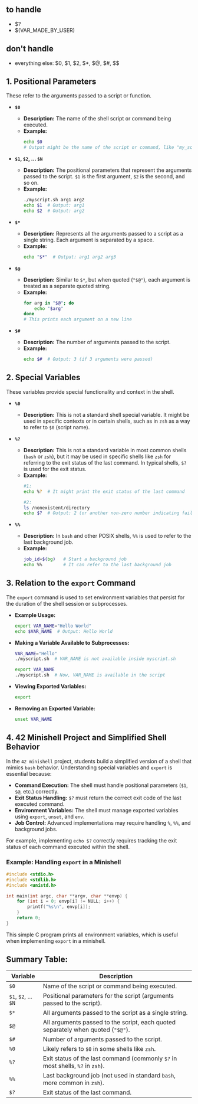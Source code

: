 ## to handle 
- $?
- $(VAR_MADE_BY_USER)

## don't handle
- everything else: $0, $1, $2, $*, $@, $#, $$

## 1. **Positional Parameters**
These refer to the arguments passed to a script or function.

- **`$0`**  
  - **Description:** The name of the shell script or command being executed.
  - **Example:**  
    ```bash
    echo $0
    # Output might be the name of the script or command, like "my_script.sh" or "bash"
    ```

- **`$1`, `$2`, ... `$N`**  
  - **Description:** The positional parameters that represent the arguments passed to the script. `$1` is the first argument, `$2` is the second, and so on.
  - **Example:**
    ```bash
    ./myscript.sh arg1 arg2
    echo $1  # Output: arg1
    echo $2  # Output: arg2
    ```

- **`$*`**
  - **Description:** Represents all the arguments passed to a script as a single string. Each argument is separated by a space.
  - **Example:**
    ```bash
    echo "$*"  # Output: arg1 arg2 arg3
    ```

- **`$@`**
  - **Description:** Similar to `$*`, but when quoted (`"$@"`), each argument is treated as a separate quoted string.
  - **Example:**
    ```bash
    for arg in "$@"; do
        echo "$arg"
    done
    # This prints each argument on a new line
    ```

- **`$#`**
  - **Description:** The number of arguments passed to the script.
  - **Example:**
    ```bash
    echo $#  # Output: 3 (if 3 arguments were passed)
    ```

## 2. **Special Variables**
These variables provide special functionality and context in the shell.

- **`%0`**
  - **Description:** This is not a standard shell special variable. It might be used in specific contexts or in certain shells, such as in `zsh` as a way to refer to `$0` (script name).
  
- **`%?`**
  - **Description:** This is not a standard variable in most common shells (`bash` or `zsh`), but it may be used in specific shells like `zsh` for referring to the exit status of the last command. In typical shells, `$?` is used for the exit status.
  - **Example:**
    ```bash
	#1:
    echo %?  # It might print the exit status of the last command

	#2:
    ls /nonexistent/directory
    echo $?  # Output: 2 (or another non-zero number indicating failure)
    ```

- **`%%`**
  - **Description:** In `bash` and other POSIX shells, `%%` is used to refer to the last background job.
  - **Example:**
    ```bash
    job_id=$(bg)   # Start a background job
    echo %%        # It can refer to the last background job
    ```


## 3. **Relation to the `export` Command**
The `export` command is used to set environment variables that persist for the duration of the shell session or subprocesses.

- **Example Usage:**
  ```bash
  export VAR_NAME="Hello World"
  echo $VAR_NAME  # Output: Hello World
  ```

- **Making a Variable Available to Subprocesses:**
  ```bash
  VAR_NAME="Hello"
  ./myscript.sh  # VAR_NAME is not available inside myscript.sh
  
  export VAR_NAME
  ./myscript.sh  # Now, VAR_NAME is available in the script
  ```

- **Viewing Exported Variables:**
  ```bash
  export
  ````

- **Removing an Exported Variable:**
  ```bash
  unset VAR_NAME
  ```

## 4. **42 Minishell Project and Simplified Shell Behavior**
In the `42 minishell` project, students build a simplified version of a shell that mimics `bash` behavior. Understanding special variables and `export` is essential because:

- **Command Execution:** The shell must handle positional parameters (`$1`, `$@`, etc.) correctly.
- **Exit Status Handling:** `$?` must return the correct exit code of the last executed command.
- **Environment Variables:** The shell must manage exported variables using `export`, `unset`, and `env`.
- **Job Control:** Advanced implementations may require handling `%`, `%%`, and background jobs.

For example, implementing `echo $?` correctly requires tracking the exit status of each command executed within the shell.

### Example: Handling `export` in a Minishell
```c
#include <stdio.h>
#include <stdlib.h>
#include <unistd.h>

int main(int argc, char **argv, char **envp) {
    for (int i = 0; envp[i] != NULL; i++) {
        printf("%s\n", envp[i]);
    }
    return 0;
}
```

This simple C program prints all environment variables, which is useful when implementing `export` in a minishell.

## Summary Table:

| Variable  | Description                                                                 |
|-----------|-----------------------------------------------------------------------------|
| `$0`      | Name of the script or command being executed.                              |
| `$1`, `$2`, ... `$N` | Positional parameters for the script (arguments passed to the script). |
| `$*`      | All arguments passed to the script as a single string.                     |
| `$@`      | All arguments passed to the script, each quoted separately when quoted (`"$@"`). |
| `$#`      | Number of arguments passed to the script.                                  |
| `%0`      | Likely refers to `$0` in some shells like `zsh`.                           |
| `%?`      | Exit status of the last command (commonly `$?` in most shells, `%?` in `zsh`). |
| `%%`      | Last background job (not used in standard `bash`, more common in `zsh`). |
| `$?`      | Exit status of the last command.                                           |


